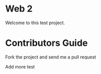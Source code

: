 Web 2
=======

Welcome to this test project.

Contributors Guide
==================

Fork the project and send me a pull request

Add more test

